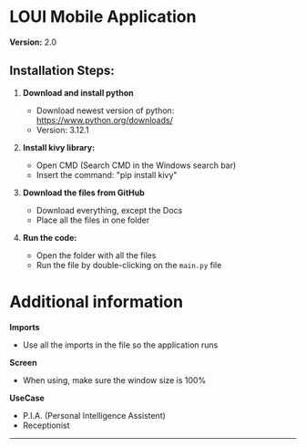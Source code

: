 # LOUI Mobile Application

**Version:** 2.0

## Installation Steps:

1. **Download and install python**
    - Download newest version of python: https://www.python.org/downloads/
    - Version: 3.12.1
   
2. **Install kivy library:** 
    - Open CMD (Search CMD in the Windows search bar)
    - Insert the command: "pip install kivy"

3. **Download the files from GitHub**
   - Download everything, except the Docs
   - Place all the files in one folder

5. **Run the code:**
   - Open the folder with all the files
   - Run the file by double-clicking on the `main.py` file

# Additional information

**Imports**
- Use all the imports in the file so the application runs

**Screen**
- When using, make sure the window size is 100%

**UseCase**
- P.I.A. (Personal Intelligence Assistent)
- Receptionist

****
